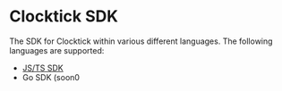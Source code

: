 # Clocktick SDK

The SDK for Clocktick within various different languages. The following languages are supported:

- [JS/TS SDK](./js)
- Go SDK (soon0
